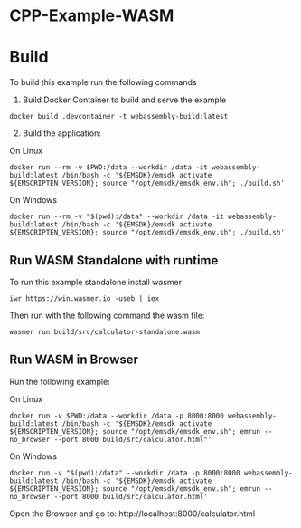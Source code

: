 # CPP-Example-WASM

# Build

To build this example run the following commands

1. Build Docker Container to build and serve the example

```console
docker build .devcontainer -t webassembly-build:latest
```

2. Build the application:

On Linux

```console
docker run --rm -v $PWD:/data --workdir /data -it webassembly-build:latest /bin/bash -c '${EMSDK}/emsdk activate ${EMSCRIPTEN_VERSION}; source "/opt/emsdk/emsdk_env.sh"; ./build.sh'
```

On Windows

```console
docker run --rm -v "$(pwd):/data" --workdir /data -it webassembly-build:latest /bin/bash -c '${EMSDK}/emsdk activate ${EMSCRIPTEN_VERSION}; source "/opt/emsdk/emsdk_env.sh"; ./build.sh'
```

## Run WASM Standalone with runtime

To run this example standalone install wasmer

```console
iwr https://win.wasmer.io -useb | iex
```

Then run with the following command the wasm file:

```console
wasmer run build/src/calculator-standalone.wasm
```

## Run WASM in Browser

Run the following example:

On Linux

```console
docker run -v $PWD:/data --workdir /data -p 8000:8000 webassembly-build:latest /bin/bash -c '${EMSDK}/emsdk activate ${EMSCRIPTEN_VERSION}; source "/opt/emsdk/emsdk_env.sh"; emrun --no_browser --port 8000 build/src/calculator.html"'
```

On Windows

```console
docker run -v "$(pwd):/data" --workdir /data -p 8000:8000 webassembly-build:latest /bin/bash -c '${EMSDK}/emsdk activate ${EMSCRIPTEN_VERSION}; source "/opt/emsdk/emsdk_env.sh"; emrun --no_browser --port 8000 build/src/calculator.html'
```

Open the Browser and go to:
http://localhost:8000/calculator.html
